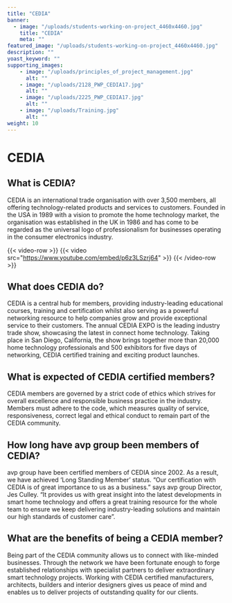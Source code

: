 ```yaml
---
title: "CEDIA"
banner: 
  - image: "/uploads/students-working-on-project_4460x4460.jpg"
    title: "CEDIA"
    meta: ""
featured_image: "/uploads/students-working-on-project_4460x4460.jpg"
description: ""
yoast_keyword: ""
supporting_images: 
    - image: "/uploads/principles_of_project_management.jpg"
      alt: ""
    - image: "/uploads/2128_PWP_CEDIA17.jpg"
      alt: ""
    - image: "/uploads/2225_PWP_CEDIA17.jpg"
      alt: ""
    - image: "/uploads/Training.jpg"
      alt: ""
weight: 10
---
```


# CEDIA

## What is CEDIA?

CEDIA is an international trade organisation with over 3,500 members, all offering technology-related products and services to customers. Founded in the USA in 1989 with a vision to promote the home technology market, the organisation was established in the UK in 1986 and has come to be regarded as the universal logo of professionalism for businesses operating in the consumer electronics industry.

{{< video-row >}}
  {{< video src="https://www.youtube.com/embed/p6z3LSzrj64" >}}
{{< /video-row >}}

## What does CEDIA do?

CEDIA is a central hub for members, providing industry-leading educational courses, training and certification whilst also serving as a powerful networking resource to help companies grow and provide exceptional service to their customers. The annual CEDIA EXPO is the leading industry trade show, showcasing the latest in connect home technology. Taking place in San Diego, California, the show brings together more than 20,000 home technology professionals and 500 exhibitors for five days of networking, CEDIA certified training and exciting product launches.

## What is expected of CEDIA certified members? 

CEDIA members are governed by a strict code of ethics which strives for overall excellence and responsible business practice in the industry. Members must adhere to the code, which measures quality of service, responsiveness, correct legal and ethical conduct to remain part of the CEDIA community.

## How long have avp group been members of CEDIA? 

avp group have been certified members of CEDIA since 2002. As a result, we have achieved ‘Long Standing Member’ status. “Our certification with CEDIA is of great importance to us as a business.” says avp group Director, Jes Culley. “It provides us with great insight into the latest developments in smart home technology and offers a great training resource for the whole team to ensure we keep delivering industry-leading solutions and maintain our high standards of customer care”.

## What are the benefits of being a CEDIA member?  

Being part of the CEDIA community allows us to connect with like-minded businesses. Through the network we have been fortunate enough to forge established relationships with specialist partners to deliver extraordinary smart technology projects. Working with CEDIA certified manufacturers, architects, builders and interior designers gives us peace of mind and enables us to deliver projects of outstanding quality for our clients. 
